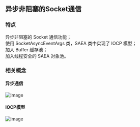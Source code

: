 ## 异步非阻塞的Socket通信
### 特点
异步非阻塞的 Socket 通信功能；  
使用 SocketAsyncEventArgs 类，SAEA 类中实现了 IOCP 模型；  
加入 Buffer 缓存池；  
加入线程安全的 SAEA 对象池。
### 相关概念
#### 异步通信
![image](https://github.com/shawn98xw/ShawnServer/blob/master/READMEIMG/async_img.png)
#### IOCP模型
![image](https://github.com/shawn98xw/ShawnServer/blob/master/READMEIMG/iocp_img.png)


